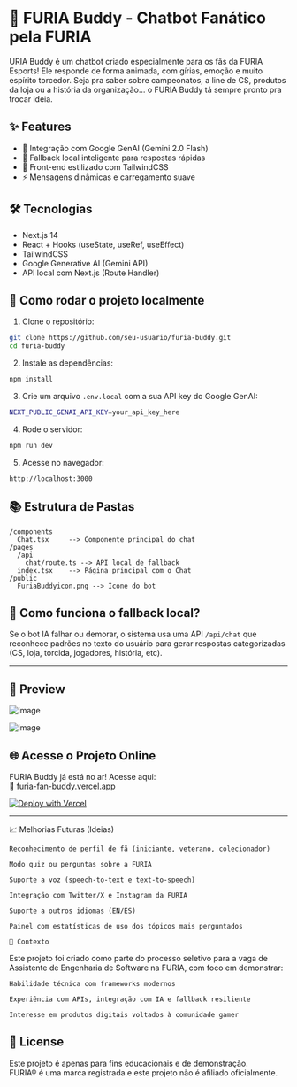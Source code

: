 
# 🦁 FURIA Buddy - Chatbot Fanático pela FURIA

URIA Buddy é um chatbot criado especialmente para os fãs da FURIA Esports! Ele responde de forma animada, com gírias, emoção e muito espírito torcedor. Seja pra saber sobre campeonatos, a line de CS, produtos da loja ou a história da organização... o FURIA Buddy tá sempre pronto pra trocar ideia.

## ✨ Features

- 🎯 Integração com Google GenAI (Gemini 2.0 Flash)
- 🦁 Fallback local inteligente para respostas rápidas
- 🎨 Front-end estilizado com TailwindCSS
- ⚡ Mensagens dinâmicas e carregamento suave


## 🛠️ Tecnologias

- Next.js 14
- React + Hooks (useState, useRef, useEffect)
- TailwindCSS
- Google Generative AI (Gemini API)
- API local com Next.js (Route Handler)

## 🚀 Como rodar o projeto localmente

1. Clone o repositório:

```bash
git clone https://github.com/seu-usuario/furia-buddy.git
cd furia-buddy
```

2. Instale as dependências:

```bash
npm install
```

3. Crie um arquivo `.env.local` com a sua API key do Google GenAI:

```bash
NEXT_PUBLIC_GENAI_API_KEY=your_api_key_here
```


4. Rode o servidor:

```bash
npm run dev
```

5. Acesse no navegador:

```
http://localhost:3000
```

## 📚 Estrutura de Pastas

```
/components
  Chat.tsx     --> Componente principal do chat
/pages
  /api
    chat/route.ts --> API local de fallback
  index.tsx    --> Página principal com o Chat
/public
  FuriaBuddyicon.png --> Ícone do bot
```

## 💬 Como funciona o fallback local?

Se o bot IA falhar ou demorar, o sistema usa uma API `/api/chat` que reconhece padrões no texto do usuário para gerar respostas categorizadas (CS, loja, torcida, jogadores, história, etc).

---

## 📸 Preview

![image](https://github.com/user-attachments/assets/57b896f2-f47a-4aff-b6a8-69e17d223ae7)

![image](https://github.com/user-attachments/assets/b55e6a4f-85f2-49a0-8cef-0b7d78faf02c)


## 🌐 Acesse o Projeto Online

FURIA Buddy já está no ar! Acesse aqui:  
🔗 [furia-fan-buddy.vercel.app](https://furia-fan-buddy.vercel.app/)

[![Deploy with Vercel](https://vercel.com/button)](https://vercel.com/new/project?template=https://github.com/Jonatasdotdev/furia-fan-buddy)


---
📈 Melhorias Futuras (Ideias)

    Reconhecimento de perfil de fã (iniciante, veterano, colecionador)

    Modo quiz ou perguntas sobre a FURIA

    Suporte a voz (speech-to-text e text-to-speech)

    Integração com Twitter/X e Instagram da FURIA

    Suporte a outros idiomas (EN/ES)

    Painel com estatísticas de uso dos tópicos mais perguntados

    🧠 Contexto

Este projeto foi criado como parte do processo seletivo para a vaga de Assistente de Engenharia de Software na FURIA, com foco em demonstrar:

    Habilidade técnica com frameworks modernos

    Experiência com APIs, integração com IA e fallback resiliente

    Interesse em produtos digitais voltados à comunidade gamer

## 📜 License

Este projeto é apenas para fins educacionais e de demonstração.  
FURIA® é uma marca registrada e este projeto não é afiliado oficialmente.
